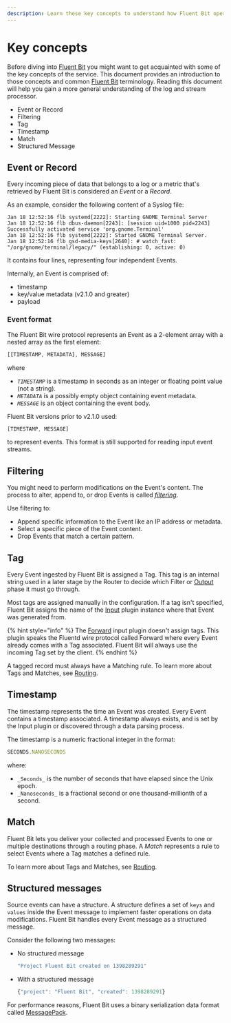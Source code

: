 ```yaml
---
description: Learn these key concepts to understand how Fluent Bit operates.
---
```


# Key concepts

Before diving into [Fluent Bit](https://fluentbit.io) you might want to get acquainted
with some of the key concepts of the service. This document provides an
introduction to those concepts and common [Fluent Bit](https://fluentbit.io)
terminology. Reading this document will help you gain a more general understanding of the
log and stream processor.

- Event or Record
- Filtering
- Tag
- Timestamp
- Match
- Structured Message

## Event or Record

Every incoming piece of data that belongs to a log or a metric that's retrieved by
Fluent Bit is considered an _Event_ or a _Record_.

As an example, consider the following content of a Syslog file:

```text
Jan 18 12:52:16 flb systemd[2222]: Starting GNOME Terminal Server
Jan 18 12:52:16 flb dbus-daemon[2243]: [session uid=1000 pid=2243] Successfully activated service 'org.gnome.Terminal'
Jan 18 12:52:16 flb systemd[2222]: Started GNOME Terminal Server.
Jan 18 12:52:16 flb gsd-media-keys[2640]: # watch_fast: "/org/gnome/terminal/legacy/" (establishing: 0, active: 0)
```

It contains four lines, representing four independent Events.

Internally, an Event is comprised of:

- timestamp
- key/value metadata (v2.1.0 and greater)
- payload

### Event format

The Fluent Bit wire protocol represents an Event as a 2-element array
with a nested array as the first element:

```javascript copy
[[TIMESTAMP, METADATA], MESSAGE]
```

where

- _`TIMESTAMP`_ is a timestamp in seconds as an integer or floating point value
  (not a string).
- _`METADATA`_ is a possibly empty object containing event metadata.
- _`MESSAGE`_ is an object containing the event body.

Fluent Bit versions prior to v2.1.0 used:

```javascript
[TIMESTAMP, MESSAGE]
```

to represent events. This format is still supported for reading input event
streams.

## Filtering

You might need to perform modifications on the Event's content. The process to alter,
append to, or drop Events is called [_filtering_](data-pipeline/filters.md).

Use filtering to:

- Append specific information to the Event like an IP address or metadata.
- Select a specific piece of the Event content.
- Drop Events that match a certain pattern.

## Tag

Every Event ingested by Fluent Bit is assigned a Tag. This tag is an internal string
used in a later stage by the Router to decide which Filter or
[Output](data-pipeline/output.md) phase it must go through.

Most tags are assigned manually in the configuration. If a tag isn't specified,
Fluent Bit assigns the name of the [Input](data-pipeline/input.md) plugin
instance where that Event was generated from.

{% hint style="info" %}
The [Forward](../pipeline/inputs/forward.md) input plugin doesn't assign tags. This
plugin speaks the Fluentd wire protocol called Forward where every Event already
comes with a Tag associated. Fluent Bit will always use the incoming Tag set by the
client.
{% endhint %}

A tagged record must always have a Matching rule. To learn more about Tags and
Matches, see [Routing](data-pipeline/router.md).

## Timestamp

The timestamp represents the time an Event was created. Every Event contains a
timestamp associated. A timestamp always exists, and is set by the Input plugin or
discovered through a data parsing process.

The timestamp is a numeric fractional integer in the format:

```javascript
SECONDS.NANOSECONDS
```

where:

- `_Seconds_` is the number of seconds that have elapsed since the Unix epoch.
- `_Nanoseconds_` is a fractional second or one thousand-millionth of a second.

## Match

Fluent Bit lets you deliver your collected and processed Events to one or multiple
destinations through a routing phase. A _Match_ represents a rule to select Events
where a Tag matches a defined rule.

To learn more about Tags and Matches, see [Routing](data-pipeline/router.md).

## Structured messages

Source events can have a structure. A structure defines a set of `keys` and `values`
inside the Event message to implement faster operations on data modifications.
Fluent Bit handles every Event message as a structured message.

Consider the following two messages:

- No structured message

  ```javascript
  "Project Fluent Bit created on 1398289291"
  ```

- With a structured message

  ```javascript
  {"project": "Fluent Bit", "created": 1398289291}
  ```

For performance reasons, Fluent Bit uses a binary serialization data format called
[MessagePack](https://msgpack.org/).
